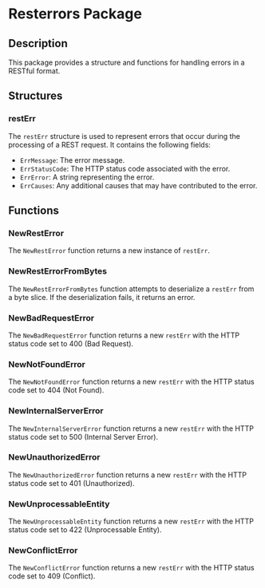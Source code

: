 # Resterrors Package

## Description

This package provides a structure and functions for handling errors in a RESTful format.

## Structures

### restErr

The `restErr` structure is used to represent errors that occur during the processing of a REST request. It contains the following fields:

- `ErrMessage`: The error message.
- `ErrStatusCode`: The HTTP status code associated with the error.
- `ErrError`: A string representing the error.
- `ErrCauses`: Any additional causes that may have contributed to the error.

## Functions

### NewRestError

The `NewRestError` function returns a new instance of `restErr`.

### NewRestErrorFromBytes

The `NewRestErrorFromBytes` function attempts to deserialize a `restErr` from a byte slice. If the deserialization fails, it returns an error.

### NewBadRequestError

The `NewBadRequestError` function returns a new `restErr` with the HTTP status code set to 400 (Bad Request).

### NewNotFoundError

The `NewNotFoundError` function returns a new `restErr` with the HTTP status code set to 404 (Not Found).

### NewInternalServerError

The `NewInternalServerError` function returns a new `restErr` with the HTTP status code set to 500 (Internal Server Error).

### NewUnauthorizedError

The `NewUnauthorizedError` function returns a new `restErr` with the HTTP status code set to 401 (Unauthorized).

### NewUnprocessableEntity

The `NewUnprocessableEntity` function returns a new `restErr` with the HTTP status code set to 422 (Unprocessable Entity).

### NewConflictError

The `NewConflictError` function returns a new `restErr` with the HTTP status code set to 409 (Conflict).